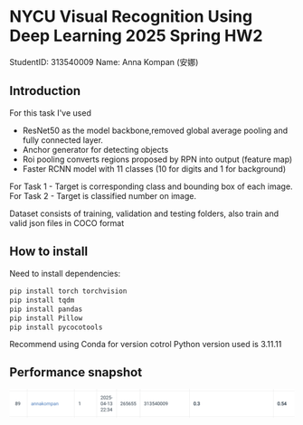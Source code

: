 # NYCU Visual Recognition Using Deep Learning 2025 Spring HW2

StudentID: 313540009
Name: Anna Kompan (安娜)

## Introduction

For this task I've used

- ResNet50 as the model backbone,removed global average pooling and fully connected layer.
- Anchor generator for detecting objects
- Roi pooling converts regions proposed by RPN into output (feature map)
- Faster RCNN model with 11 classes (10 for digits and 1 for background)

For Task 1 - Target is corresponding class and bounding box of each image.
For Task 2 - Target is classified number on image.

Dataset consists of training, validation and testing folders, also train and valid json files in COCO format

## How to install

Need to install dependencies:

```
pip install torch torchvision
pip install tqdm
pip install pandas
pip install Pillow
pip install pycocotools
```

Recommend using Conda for version cotrol
Python version used is 3.11.11

## Performance snapshot

![Performance snapshot](./Performance_snapshot.png)
